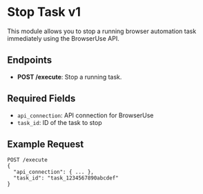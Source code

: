 # Stop Task v1

This module allows you to stop a running browser automation task immediately using the BrowserUse API.

## Endpoints
- **POST /execute**: Stop a running task.

## Required Fields
- `api_connection`: API connection for BrowserUse
- `task_id`: ID of the task to stop

## Example Request
```
POST /execute
{
  "api_connection": { ... },
  "task_id": "task_1234567890abcdef"
}
```
